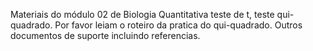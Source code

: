Materiais do módulo 02 de Biologia Quantitativa
teste de t, teste qui-quadrado. Por favor leiam o roteiro da pratica do qui-quadrado. Outros documentos de suporte incluindo referencias.
